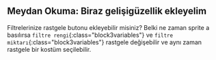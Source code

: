 ## Meydan Okuma: Biraz gelişigüzellik ekleyelim

Filtrelerinize rastgele butonu ekleyebilir misiniz? Belki ne zaman sprite a basılırsa `filtre rengi`{:class="block3variables"} ve `filtre miktarı`{:class="block3variables"} rastgele değişebilir ve aynı zaman rastgele bir kostüm seçilebilir.
